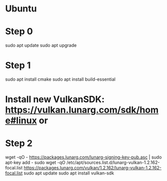 # Ubuntu 
# Step 0
sudo apt update
sudo apt upgrade


# Step 1
sudo apt install cmake
sudo apt install build-essential

# Install new VulkanSDK: https://vulkan.lunarg.com/sdk/home#linux or
# Step 2
wget -qO - https://packages.lunarg.com/lunarg-signing-key-pub.asc | sudo apt-key add -
sudo wget -qO /etc/apt/sources.list.d/lunarg-vulkan-1.2.162-focal.list https://packages.lunarg.com/vulkan/1.2.162/lunarg-vulkan-1.2.162-focal.list
sudo apt update
sudo apt install vulkan-sdk
